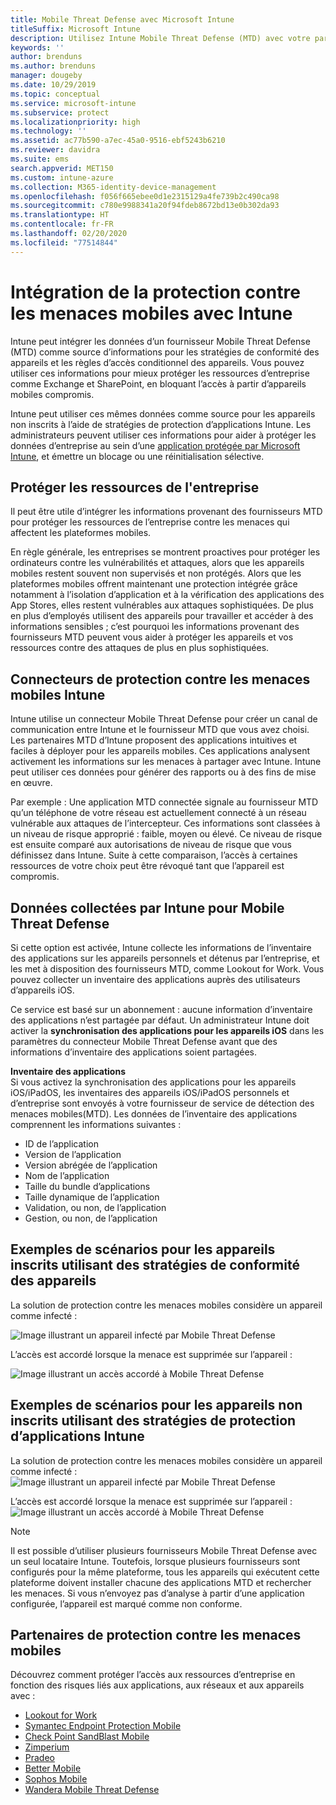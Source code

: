 ```yaml
---
title: Mobile Threat Defense avec Microsoft Intune
titleSuffix: Microsoft Intune
description: Utilisez Intune Mobile Threat Defense (MTD) avec votre partenaire Mobile Threat Defense pour protéger l’accès aux ressources d’entreprise en fonction des risques des appareils.
keywords: ''
author: brenduns
ms.author: brenduns
manager: dougeby
ms.date: 10/29/2019
ms.topic: conceptual
ms.service: microsoft-intune
ms.subservice: protect
ms.localizationpriority: high
ms.technology: ''
ms.assetid: ac77b590-a7ec-45a0-9516-ebf5243b6210
ms.reviewer: davidra
ms.suite: ems
search.appverid: MET150
ms.custom: intune-azure
ms.collection: M365-identity-device-management
ms.openlocfilehash: f056f665ebee0d1e2315129a4fe739b2c490ca98
ms.sourcegitcommit: c780e9988341a20f94fdeb8672bd13e0b302da93
ms.translationtype: HT
ms.contentlocale: fr-FR
ms.lasthandoff: 02/20/2020
ms.locfileid: "77514844"
---
```

# <a name="mobile-threat-defense-integration-with-intune"></a>Intégration de la protection contre les menaces mobiles avec Intune

Intune peut intégrer les données d’un fournisseur Mobile Threat Defense (MTD) comme source d’informations pour les stratégies de conformité des appareils et les règles d’accès conditionnel des appareils. Vous pouvez utiliser ces informations pour mieux protéger les ressources d’entreprise comme Exchange et SharePoint, en bloquant l’accès à partir d’appareils mobiles compromis.

Intune peut utiliser ces mêmes données comme source pour les appareils non inscrits à l’aide de stratégies de protection d’applications Intune. Les administrateurs peuvent utiliser ces informations pour aider à protéger les données d’entreprise au sein d’une [application protégée par Microsoft Intune](~/apps/apps-supported-intune-apps.md), et émettre un blocage ou une réinitialisation sélective.

## <a name="protect-corporate-resources"></a>Protéger les ressources de l'entreprise

Il peut être utile d’intégrer les informations provenant des fournisseurs MTD pour protéger les ressources de l’entreprise contre les menaces qui affectent les plateformes mobiles.  

En règle générale, les entreprises se montrent proactives pour protéger les ordinateurs contre les vulnérabilités et attaques, alors que les appareils mobiles restent souvent non supervisés et non protégés. Alors que les plateformes mobiles offrent maintenant une protection intégrée grâce notamment à l’isolation d’application et à la vérification des applications des App Stores, elles restent vulnérables aux attaques sophistiquées. De plus en plus d’employés utilisent des appareils pour travailler et accéder à des informations sensibles ; c’est pourquoi les informations provenant des fournisseurs MTD peuvent vous aider à protéger les appareils et vos ressources contre des attaques de plus en plus sophistiquées.

## <a name="intune-mobile-threat-defense-connectors"></a>Connecteurs de protection contre les menaces mobiles Intune

Intune utilise un connecteur Mobile Threat Defense pour créer un canal de communication entre Intune et le fournisseur MTD que vous avez choisi. Les partenaires MTD d’Intune proposent des applications intuitives et faciles à déployer pour les appareils mobiles. Ces applications analysent activement les informations sur les menaces à partager avec Intune. Intune peut utiliser ces données pour générer des rapports ou à des fins de mise en œuvre.

Par exemple : Une application MTD connectée signale au fournisseur MTD qu’un téléphone de votre réseau est actuellement connecté à un réseau vulnérable aux attaques de l’intercepteur. Ces informations sont classées à un niveau de risque approprié : faible, moyen ou élevé. Ce niveau de risque est ensuite comparé aux autorisations de niveau de risque que vous définissez dans Intune. Suite à cette comparaison, l’accès à certaines ressources de votre choix peut être révoqué tant que l’appareil est compromis.

## <a name="data-that-intune-collects-for-mobile-threat-defense"></a>Données collectées par Intune pour Mobile Threat Defense

Si cette option est activée, Intune collecte les informations de l’inventaire des applications sur les appareils personnels et détenus par l’entreprise, et les met à disposition des fournisseurs MTD, comme Lookout for Work. Vous pouvez collecter un inventaire des applications auprès des utilisateurs d’appareils iOS.

Ce service est basé sur un abonnement : aucune information d’inventaire des applications n’est partagée par défaut. Un administrateur Intune doit activer la **synchronisation des applications pour les appareils iOS** dans les paramètres du connecteur Mobile Threat Defense avant que des informations d’inventaire des applications soient partagées.

**Inventaire des applications**  
Si vous activez la synchronisation des applications pour les appareils iOS/iPadOS, les inventaires des appareils iOS/iPadOS personnels et d’entreprise sont envoyés à votre fournisseur de service de détection des menaces mobiles(MTD). Les données de l’inventaire des applications comprennent les informations suivantes :

- ID de l’application
- Version de l’application
- Version abrégée de l’application
- Nom de l’application
- Taille du bundle d’applications
- Taille dynamique de l’application
- Validation, ou non, de l’application
- Gestion, ou non, de l’application

## <a name="sample-scenarios-for-enrolled-devices-using-device-compliance-policies"></a>Exemples de scénarios pour les appareils inscrits utilisant des stratégies de conformité des appareils

La solution de protection contre les menaces mobiles considère un appareil comme infecté :

![Image illustrant un appareil infecté par Mobile Threat Defense](./media/mobile-threat-defense/MTD-image-1.png)

L’accès est accordé lorsque la menace est supprimée sur l’appareil :

![Image illustrant un accès accordé à Mobile Threat Defense](./media/mobile-threat-defense/MTD-image-2.png)

## <a name="sample-scenarios-for-unenrolled-devices-using-intune-app-protection-policies"></a>Exemples de scénarios pour les appareils non inscrits utilisant des stratégies de protection d’applications Intune

La solution de protection contre les menaces mobiles considère un appareil comme infecté :<br>
![Image illustrant un appareil infecté par Mobile Threat Defense](./media/mobile-threat-defense/MTD-image-3.png)

L’accès est accordé lorsque la menace est supprimée sur l’appareil :<br>
![Image illustrant un accès accordé à Mobile Threat Defense](./media/mobile-threat-defense/MTD-image-4.png)

> [!NOTE]
> Il est possible d’utiliser plusieurs fournisseurs Mobile Threat Defense avec un seul locataire Intune. Toutefois, lorsque plusieurs fournisseurs sont configurés pour la même plateforme, tous les appareils qui exécutent cette plateforme doivent installer chacune des applications MTD et rechercher les menaces. Si vous n’envoyez pas d’analyse à partir d’une application configurée, l’appareil est marqué comme non conforme. 

## <a name="mobile-threat-defense-partners"></a>Partenaires de protection contre les menaces mobiles

Découvrez comment protéger l’accès aux ressources d’entreprise en fonction des risques liés aux applications, aux réseaux et aux appareils avec :

- [Lookout for Work](lookout-mobile-threat-defense-connector.md)
- [Symantec Endpoint Protection Mobile](skycure-mobile-threat-defense-connector.md)
- [Check Point SandBlast Mobile](checkpoint-sandblast-mobile-mobile-threat-defense-connector.md)
- [Zimperium](zimperium-mobile-threat-defense-connector.md)
- [Pradeo](pradeo-mobile-threat-defense-connector.md)
- [Better Mobile](better-mobile-threat-defense-connector.md)
- [Sophos Mobile](sophos-mtd-connector.md)
- [Wandera Mobile Threat Defense](wandera-mtd-connector.md)

